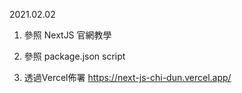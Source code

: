2021.02.02

1. 參照 NextJS 官網教學

2. 參照 package.json script

3. 透過Vercel佈署 https://next-js-chi-dun.vercel.app/
